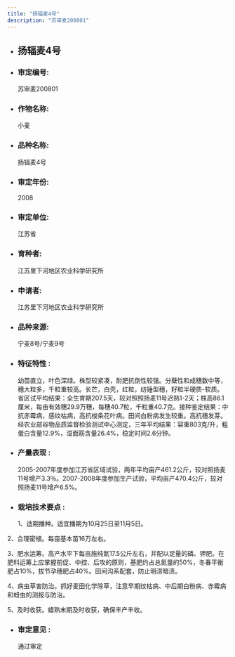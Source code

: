```yaml
---
title: "扬辐麦4号"
description: "苏审麦200801"
---
```

* ## 扬辐麦4号
* ###  审定编号:  
   苏审麦200801

*  ### 作物名称:  
   小麦

*   ###  品种名称: 
    扬辐麦4号

*   ### 审定年份: 
    2008

*   ### 审定单位:  
    江苏省

*   ### 育种者:  
    江苏里下河地区农业科学研究所

*   ### 申请者:  
    江苏里下河地区农业科学研究所

*   ### 品种来源:  
    宁麦8号/宁麦9号

*   ### 特征特性 : 
    幼苗直立，叶色深绿。株型较紧凑，耐肥抗倒性较强。分蘖性和成穗数中等，穗大粒多，千粒重较高。长芒，白壳，红粒，纺锤型穗，籽粒半硬质-软质。省区试平均结果：全生育期207.5天，较对照照扬麦11号迟熟1-2天；株高86.1厘米，每亩有效穗29.9万穗，每穗40.7粒，千粒重40.7克。接种鉴定结果：中抗赤霉病，感纹枯病，高抗梭条花叶病。田间白粉病发生较重。高抗穗发芽。经农业部谷物品质监督检验测试中心测定，三年平均结果：容重803克/升，粗蛋白含量12.9%，湿面筋含量26.4%，稳定时间2.6分钟。

*   ### 产量表现 : 
    2005-2007年度参加江苏省区域试验，两年平均亩产461.2公斤，较对照扬麦11号增产3.3％。2007-2008年度参加生产试验，平均亩产470.4公斤，较对照扬麦11号增产6.5%。

*   ### 栽培技术要点 : 
    1、适期播种。适宜播期为10月25日至11月5日。
2、合理密植。每亩基本苗16万左右。
3、肥水运筹。高产水平下每亩施纯氮17.5公斤左右，并配以足量的磷、钾肥。在肥料运筹上应掌握前促、中控、后攻的原则，基肥约占总氮量的50%，冬春平衡肥占10%，拔节孕穗肥占40%。田间沟系配套，防止明涝暗渍。
4、病虫草害防治。抓好麦田化学除草，注意早期纹枯病、中后期白粉病、赤霉病和蚜虫的测报与防治。
5、及时收获。蜡熟末期及时收获，确保丰产丰收。


*   ### 审定意见 : 
    通过审定
